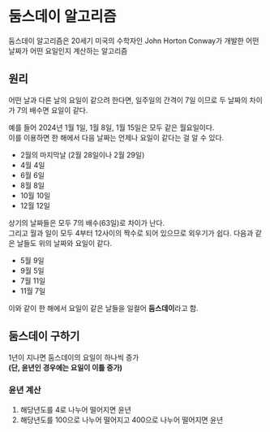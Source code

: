 # 둠스데이 알고리즘

둠스데이 알고리즘은 20세기 미국의 수학자인 John Horton Conway가 개발한 어떤 날짜가 어떤 요일인지 계산하는 알고리즘  

## 원리
어떤 날과 다른 날의 요일이 같으려 한다면, 일주일의 간격이 7일 이므로 두 날짜의 차이가 7의 배수면 요일이 같다.  

예를 들어 2024년 1월 1일, 1월 8일, 1월 15일은 모두 같은 월요일이다.  
이를 이용하면 한 해에서 다음 날짜는 언제나 요일이 같다는 걸 알 수 있다.  
* 2월의 마지막날 (2월 28일이나 2월 29일)
* 4월 4일
* 6월 6일
* 8월 8일
* 10월 10일
* 12월 12일

상기의 날짜들은 모두 7의 배수(63일)로 차이가 난다.  
그리고 월과 일이 모두 4부터 12사이의 짝수로 되어 있으므로 외우기가 쉽다.
다음과 같은 날들도 위의 날짜와 요일이 같다. 
* 5월 9일
* 9월 5일
* 7월 11일
* 11월 7일

이와 같이 한 해에서 요일이 같은 날들을 일컬어 **둠스데이**라고 함.  

## 둠스데이 구하기
1년이 지나면 둠스데이의 요일이 하나씩 증가  
**(단, 윤년인 경우에는 요일이 이틀 증가)**  

### 윤년 계산
1. 해당년도를 4로 나누어 떨어지면 윤년
2. 해당년도를 100으로 나누어 떨어지고 400으로 나누어 떨어지면 윤년